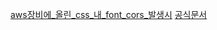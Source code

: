 [aws장비에_올린_css_내_font_cors_발생시](https://sustainable-dev.tistory.com/166)
[공식문서](https://docs.aws.amazon.com/ko_kr/AmazonS3/latest/userguide/ManageCorsUsing.html#cors-allowed-methods)

